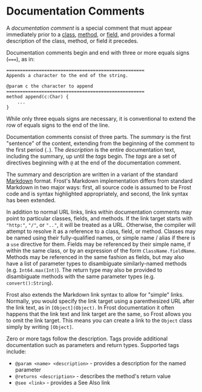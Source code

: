 Documentation Comments
======================

A *documentation comment* is a special comment that must appear immediately prior to a
[class](classes.md), [method](methods.md), or [field](fields.md), and provides a formal
description of the class, method, or field it precedes.

Documentation comments begin and end with three or more equals signs (`===`), as
in:

    ===================================================
    Appends a character to the end of the string.

    @param c the character to append
    ===================================================
    method append(c:Char) {
        ...
    }

While only three equals signs are necessary, it is conventional to extend the row of equals signs to
the end of the line.

Documentation comments consist of three parts. The *summary* is the first "sentence" of the content,
extending from the beginning of the comment to the first period (`.`). The *description* is the
entire documentation text, including the summary, up until the *tags* begin. The *tags* are a set of
directives beginning with `@` at the end of the documentation comment.

The summary and description are written in a variant of the standard
[Markdown](https://en.wikipedia.org/wiki/Markdown) format. Frost's Markdown implementation differs
from standard Markdown in two major ways: first, all source code is assumed to be Frost code and is
syntax highlighted appropriately, and second, the link syntax has been extended.

In addition to normal URL links, links within documentation comments may point to particular
classes, fields, and methods. If the link target starts with `"http:"`, `"/"`, or `".."`, it will be
treated as a URL. Otherwise, the compiler will attempt to resolve it as a reference to a class,
field, or method. Classes may be named using their fully-qualified names, or simple name / alias 
if there is a `use` directive for them. Fields may be referenced by their simple name, if within the
same class, or by an expression of the form `ClassName.fieldName`. Methods may be referenced in the
same fashion as fields, but may also have a list of parameter types to disambiguate similarly-named 
methods (e.g. `Int64.max(Int)`). The return type may also be provided to disambiguate methods with
the same parameter types (e.g. `convert():String`).

Frost also extends the Markdown link syntax to allow for "simple" links. Normally, you would specify
the link target using a parenthesized URL after the link text, as in `[Object](Object)`. In Frost
documentation it often happens that the link text and link target are the same, so Frost allows you
to omit the link target. This means you can create a link to the `Object` class simply by writing 
`[Object]`.

Zero or more tags follow the description. Tags provide additional documentation such as parameters
and return types. Supported tags include:

* `@param <name> <description>` - provides a description for the named parameter
* `@returns <description>` - describes the method's return value
* `@see <link>` - provides a See Also link
